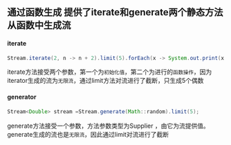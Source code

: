 ## 通过函数生成 提供了iterate和generate两个静态方法从函数中生成流

#### iterate

```java
Stream.iterate(2, n -> n + 2).limit(5).forEach(x -> System.out.print(x + " "));
```

iterate方法接受两个参数，第一个为`初始化值`，第二个为进行的`函数操作`，因为iterator生成的流为`无限流`，通过limit方法对流进行了截断，只生成5个偶数

#### generator

```java
Stream<Double> stream =Stream.generate(Math::random).limit(5);
```

generate方法接受一个参数，方法参数类型为Supplier ，由它为流提供值。generate生成的流也是`无限流`，因此通过limit对流进行了截断

